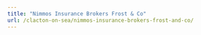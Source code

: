 ```yaml
---
title: "Nimmos Insurance Brokers Frost & Co"
url: /clacton-on-sea/nimmos-insurance-brokers-frost-and-co/
---
```


